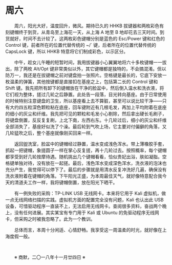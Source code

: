 # 周六

&emsp;&emsp;周六，阳光大好，温度回升，微风。期待已久的 HHKB 拔键器和两枚彩色有刻键帽终于到货，从青岛至上海花一天，从上海 A 地至 B 地却花去三天时间。到货就好，时间不去计较了。这两枚彩色键帽分别是蓝色的 Esc/Power 键和红色的 Control 键，前者所在的位置代替传统的 ~/` 键，后者所在的位置代替传统的 CapsLock 键，所以 HHKB 特意将它们制成彩色，以示区分。

&emsp;&emsp;中午，趁女儿午睡的短暂时间，我用拔键器小心翼翼地将六十多枚键帽一一拔出，除了两枚 Alt/Opt 键非常类似以外，其它键帽都是独特的，不会搞混淆。但以防万一，我还是在拔键帽之前对键盘拍一张照片。空格键是最长的，它底下安放一枚温柔的弹簧，其他按键都是直接扣在基座之上，包括第二长的 Control 键和 Shift 键。我先把所有卸下的键帽放在干净的脸盆中，然后倒入温水和洗衣液，将它们视为整体，搓过几轮之后静置。此处告一段落，目光转向基座。由于日常使用的时候特别注意键盘的卫生，所以基座看上去不算脏，甚至可以说比较干净——只有大约四五粒深色颗粒粘在底座，回车键附近有几根毛发，再加上平均附着在底座的细小的灰尘和纤维。我先把可见的颗粒和毛发小心剔除，然后拿出硬长毛刷子，将键盘倒置，反反复复刷，上北下南，左西右东。十几轮过后，细小的灰尘和纤维全部消失了，基座好似洗了个澡。最后轮到气吹上场，它主要对付偏僻的角落，又几轮猛吹之后，整个基座就像刚买回来一样。

&emsp;&emsp;返回盥洗室，脸盆中的键帽经过静置，温水变成浅色浑水。带上薄橡胶手套，抓起一把键帽，象搓圆子一样在掌心反复搓，再十几轮过去。按照概率，每个键帽都享受到好几轮按摩待遇。随机挑出几个键帽看看，恰似贵妃出浴，肤如凝脂。空格键单独对待，没有放在一起搓。最后，浅色浑水变成深色浑水，洗衣液的泡沫也充分产生，我觉得可以停下了。最后的步骤就是用清水反复冲洗好几遍，确保没有洗衣液附着在键帽的角落。下午阳光正盛，为本周最佳天气，就好像特意配合我今天的清道夫工作一样，我将键帽倒置，放在阳光下晒干。

&emsp;&emsp;有一例失败的采购：TP-LINK USB 无线网卡。本来将它用于 Kali 虚拟机，做一点无线网络扫描的实践。虚拟机方面的配置完全没有问题，Kali 也认出此 USB 设备，可惜驱动程序一直装不上，无法启用无线网卡。查阅很多资料，奋战两个晚上，没有任何进展。其实某宝有专门用于 Kali 或 Ubuntu 的免驱动程序无线网卡，但采购之时被我忽略了。此为一个教训。

&emsp;&emsp;总体而言，本周十分闲适、心情舒畅。我享受这一周温柔的时光，就好像在上海度假一般。

&emsp;&emsp;

&emsp;&emsp;※ 商默，二〇一八年十一月廿四日 ※
